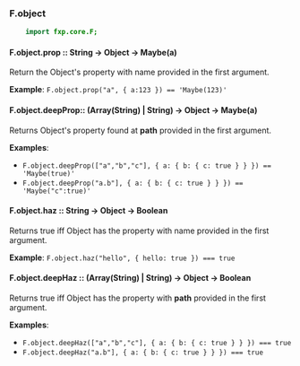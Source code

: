 ### F.object

```actionscript
    import fxp.core.F;
```

#### F.object.prop :: String → Object → Maybe(a)

Return the Object's property with name provided in the first argument.

**Example**: `F.object.prop("a", { a:123 }) == 'Maybe(123)'`

#### F.object.deepProp:: (Array(String) | String) → Object → Maybe(a)

Returns Object's property found at **path** provided in the first argument.

**Examples**:
 * `F.object.deepProp(["a","b","c"], { a: { b: { c: true } } }) == 'Maybe(true)'`
 * `F.object.deepProp("a.b"], { a: { b: { c: true } } }) == 'Maybe("c":true)'`

#### F.object.haz :: String → Object → Boolean

Returns true iff Object has the property with name provided in the first argument.

**Example**: `F.object.haz("hello", { hello: true }) === true`

#### F.object.deepHaz :: (Array(String) | String) → Object → Boolean

Returns true iff Object has the property with **path** provided in the first argument.

**Examples**:
 * `F.object.deepHaz(["a","b","c"], { a: { b: { c: true } } }) === true`
 * `F.object.deepHaz("a.b"], { a: { b: { c: true } } }) === true`

